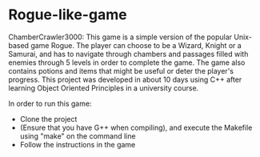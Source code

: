 # Rogue-like-game

ChamberCrawler3000: This game is a simple version of the popular Unix-based game Rogue. The player can choose to be a Wizard, Knight or a Samurai, and has to navigate through chambers and passages filled with enemies through 5 levels in order to complete the game. The game also contains potions and items that might be useful or deter the player's progress. 
This project was developed in about 10 days using C++ after learning Object Oriented Principles in a university course. 

In order to run this game:
- Clone the project
- (Ensure that you have G++ when compiling), and execute the Makefile using "make" on the command line
- Follow the instructions in the game


